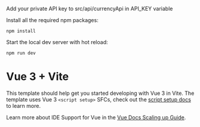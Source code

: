  Add your private API key to src/api/currencyApi in API_KEY variable  
 
 Install all the required npm packages:  

 `npm install`  

 Start the local dev server with hot reload:  

 `npm run dev`
 

# Vue 3 + Vite
This template should help get you started developing with Vue 3 in Vite. The template uses Vue 3 `<script setup>` SFCs, check out the [script setup docs](https://v3.vuejs.org/api/sfc-script-setup.html#sfc-script-setup) to learn more.

Learn more about IDE Support for Vue in the [Vue Docs Scaling up Guide](https://vuejs.org/guide/scaling-up/tooling.html#ide-support).

